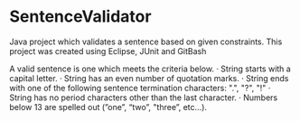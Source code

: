 # SentenceValidator
Java project which validates a sentence based on given constraints. 
This project was created using Eclipse, JUnit and GitBash

A valid sentence is one which meets the criteria below. 
· String starts with a capital letter.
· String has an even number of quotation marks.
· String ends with one of the following sentence termination characters: ".", "?", "!"
· String has no period characters other than the last character.
· Numbers below 13 are spelled out (”one”, “two”, "three”, etc…).
